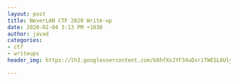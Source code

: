 ```yaml
---
layout: post
title: NeverLAN CTF 2020 Write-up
date: 2020-02-04 3:13 PM +1030
author: javad
categories:
- ctf
- writeups
header_img: https://lh3.googleusercontent.com/b8hfXsJYF34uDxriTWESL6Uly5j533hH72u4AlkcTIVuuNJifs-UhyKIWaq-Z67NwxbWPMLNUmWsL2i1Q3IW=w1366-h695-rw

---
```

